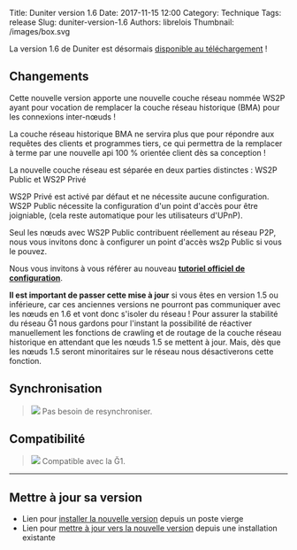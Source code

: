 Title: Duniter version 1.6
Date: 2017-11-15 12:00
Category: Technique
Tags: release
Slug: duniter-version-1.6
Authors: librelois
Thumbnail: /images/box.svg

La version 1.6 de Duniter est désormais [disponible au téléchargement](https://github.com/duniter/duniter/releases/tag/v1.6.14) !

## Changements

Cette nouvelle version apporte une nouvelle couche réseau nommée WS2P ayant pour vocation de remplacer la couche réseau historique (BMA) pour les connexions inter-nœuds !

La couche réseau historique BMA ne servira plus que pour répondre aux requêtes des clients et programmes tiers, ce qui permettra de la remplacer à terme par une nouvelle api 100 % orientée client dès sa conception !

La nouvelle couche réseau est séparée en deux parties distinctes : WS2P Public et WS2P Privé

WS2P Privé est activé par défaut et ne nécessite aucune configuration.
WS2P Public nécessite la configuration d'un point d'accès pour être joigniable, (cela reste automatique pour les utilisateurs d'UPnP).

Seul les nœuds avec WS2P Public contribuent réellement au réseau P2P, nous vous invitons donc à configurer un point d'accès ws2p Public si vous le pouvez.

Nous vous invitons à vous référer au nouveau [**tutoriel officiel de configuration**](../wiki/duniter/configurer).


**Il est important de passer cette mise à jour** si vous êtes en version 1.5 ou inférieure, car ces anciennes versions ne pourront pas communiquer avec les nœuds en 1.6 et vont donc s'isoler du réseau ! Pour assurer la stabilité du réseau Ğ1 nous gardons pour l'instant la possibilité de réactiver manuellement les fonctions de crawling et de routage de la couche réseau historique en attendant que les nœuds 1.5 se mettent à jour. Mais, dès que les nœuds 1.5 seront minoritaires sur le réseau nous désactiverons cette fonction.


## Synchronisation

> <span class="icon">![](../images/icons/white_check_mark.png)</span> Pas besoin de resynchroniser.

## Compatibilité

> <span class="icon">![](../images/icons/white_check_mark.png)</span> Compatible avec la Ğ1.

-----

## Mettre à jour sa version

* Lien pour [installer la nouvelle version](../wiki/duniter/installer) depuis un poste vierge
* Lien pour [mettre à jour vers la nouvelle version](../wiki/duniter/mettre-a-jour) depuis une installation existante
